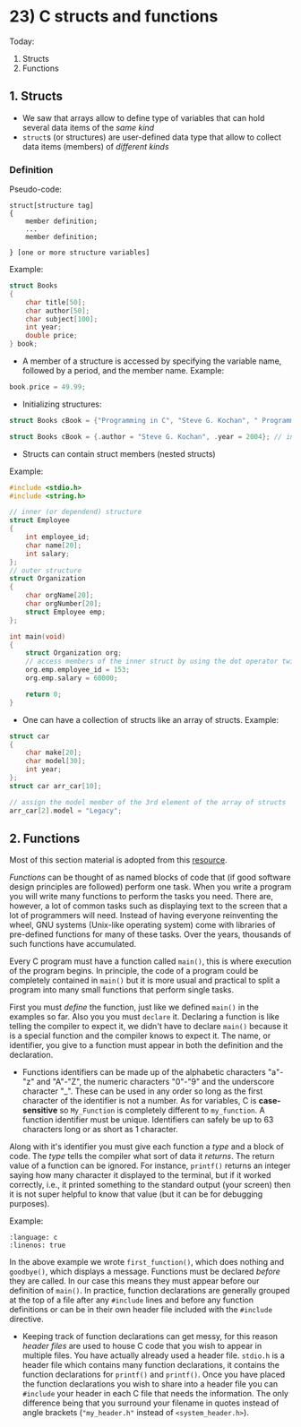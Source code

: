 # 23) C structs and functions

Today:
 1. Structs
 2. Functions

## 1. Structs
- We saw that arrays allow to define type of variables that can hold several data items of the _same kind_
- `struct`s (or structures) are user-defined data type that allow to collect data items (members) of _different kinds_

### Definition
Pseudo-code:

```
struct[structure tag]
{
    member definition;
    ...
    member definition;

} [one or more structure variables]
```

Example:

```c
struct Books
{
    char title[50];
    char author[50];
    char subject[100];
    int year;
    double price;
} book;
```

- A member of a structure is accessed by specifying the variable name, followed by a period, and the member name. Example:

```c
book.price = 49.99;
```

- Initializing structures:

```c
struct Books cBook = {"Programming in C", "Steve G. Kochan", " Programming languages", 2004, 49.95}; // initialize all members (in order)

struct Books cBook = {.author = "Steve G. Kochan", .year = 2004}; // initialize only specific members with the dot operator
```

- Structs can contain struct members (nested structs)

Example:

```c
#include <stdio.h>
#include <string.h>

// inner (or dependend) structure
struct Employee
{
    int employee_id;
    char name[20];
    int salary;
};
// outer structure
struct Organization
{
    char orgName[20];
    char orgNumber[20];
    struct Employee emp;
};

int main(void)
{
    struct Organization org;
    // access members of the inner struct by using the dot operator twice
    org.emp.employee_id = 153;
    org.emp.salary = 60000;

    return 0;
}
```

- One can have a collection of structs like an array of structs. Example:

```c
struct car
{
    char make[20];
    char model[30];
    int year;
};
struct car arr_car[10];

// assign the model member of the 3rd element of the array of structs
arr_car[2].model = "Legacy";

```


## 2. Functions

Most of this section material is adopted from this [resource](http://www.faqs.org/docs/learnc/c178.html).

_Functions_ can be thought of as named blocks of code that (if good software design principles are followed) perform one task. When you write a program you will write many functions to perform the tasks you need. There are, however, a lot of common tasks such as displaying text to the screen that a lot of programmers will need. Instead of having everyone reinventing the wheel, GNU systems (Unix-like operating system) come with libraries of pre-defined functions for many of these tasks. Over the years, thousands of such functions have accumulated.

Every C program must have a function called `main()`, this is where execution of the program begins. In principle, the code of a program could be completely contained in `main()` but it is more usual and practical to split a program into many small functions that perform single tasks.

First you must _define_ the function, just like we defined `main()` in the examples so far. Also you you must `declare` it. Declaring a function is like telling the compiler to expect it, we didn't have to declare `main()` because it is a special function and the compiler knows to expect it. The name, or identifier, you give to a function must appear in both the definition and the declaration.

- Functions identifiers can be made up of the alphabetic characters "a"-"z" and "A"-"Z", the numeric characters "0"-"9" and the underscore character "_". These can be used in any order so long as the first character of the identifier is not a number. As for variables, C is **case-sensitive** so `My_Function` is completely different to `my_function`. A function identifier must be unique. Identifiers can safely be up to 63 characters long or as short as 1 character.

Along with it's identifier you must give each function a _type_ and a block of code. The _type_ tells the compiler what sort of data it _returns_. The return value of a function can be ignored. For instance, `printf()` returns an integer saying how many character it displayed to the terminal, but if it worked correctly, i.e., it printed something to the standard output (your screen) then it is not super helpful to know that value (but it can be for debugging purposes).

Example:

```{literalinclude} ../c_programs/module2-3_c_functions/functions.c
:language: c
:linenos: true
```

In the above example we wrote `first_function()`, which does nothing and `goodbye()`, which displays a message. Functions must be declared _before_ they are called. In our case this means they must appear before our definition of `main()`. In practice, function declarations are generally grouped at the top of a file after any `#include` lines and before any function definitions or can be in their own header file included with the `#include` directive.

- Keeping track of function declarations can get messy, for this reason _header files_ are used to house C code that you wish to appear in multiple files. You have actually already used a header file. `stdio.h` is a header file which contains many function declarations, it contains the function declarations for `printf()` and `printf()`. Once you have placed the function declarations you wish to share into a header file you can `#include` your header in each C file that needs the information. The only difference being that you surround your filename in quotes instead of angle brackets (`"my_header.h"` instead of `<system_header.h>`).
